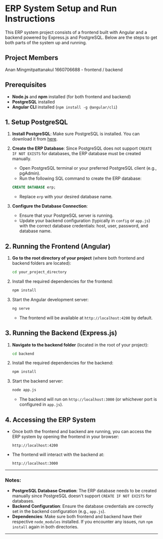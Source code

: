 # ERP System Setup and Run Instructions

This ERP system project consists of a frontend built with Angular and a backend powered by Express.js and PostgreSQL. Below are the steps to get both parts of the system up and running.



## Project Members
Anan Mingmitpattanakul 1660706688 - frontend / backend

## Prerequisites

- **Node.js** and **npm** installed (for both frontend and backend)
- **PostgreSQL** installed
- **Angular CLI** installed (`npm install -g @angular/cli`)

## 1. Setup PostgreSQL

1. **Install PostgreSQL**: Make sure PostgreSQL is installed. You can download it from [here](https://www.postgresql.org/download/).
   
2. **Create the ERP Database**:
   Since PostgreSQL does not support `CREATE IF NOT EXISTS` for databases, the ERP database must be created manually.
   
   - Open PostgreSQL terminal or your preferred PostgreSQL client (e.g., pgAdmin).
   - Run the following SQL command to create the ERP database:

   ```sql
   CREATE DATABASE erp;
   ```

   - Replace `erp` with your desired database name.

3. **Configure the Database Connection**:
   - Ensure that your PostgreSQL server is running.
   - Update your backend configuration (typically in `config` or `app.js`) with the correct database credentials: host, user, password, and database name.

## 2. Running the Frontend (Angular)

1. **Go to the root directory of your project** (where both frontend and backend folders are located):
   
   ```bash
   cd your_project_directory
   ```

2. Install the required dependencies for the frontend:

   ```bash
   npm install
   ```

3. Start the Angular development server:

   ```bash
   ng serve
   ```

   - The frontend will be available at `http://localhost:4200` by default.

## 3. Running the Backend (Express.js)

1. **Navigate to the backend folder** (located in the root of your project):

   ```bash
   cd backend
   ```

2. Install the required dependencies for the backend:

   ```bash
   npm install
   ```

3. Start the backend server:

   ```bash
   node app.js
   ```

   - The backend will run on `http://localhost:3000` (or whichever port is configured in `app.js`).

## 4. Accessing the ERP System

- Once both the frontend and backend are running, you can access the ERP system by opening the frontend in your browser:

  ```
  http://localhost:4200
  ```

- The frontend will interact with the backend at:

  ```
  http://localhost:3000
  ```

---

### Notes:

- **PostgreSQL Database Creation**: The ERP database needs to be created manually since PostgreSQL doesn't support `CREATE IF NOT EXISTS` for databases.
- **Backend Configuration**: Ensure the database credentials are correctly set in the backend configuration (e.g., `app.js`).
- **Dependencies**: Make sure both frontend and backend have their respective `node_modules` installed. If you encounter any issues, run `npm install` again in both directories.

---
